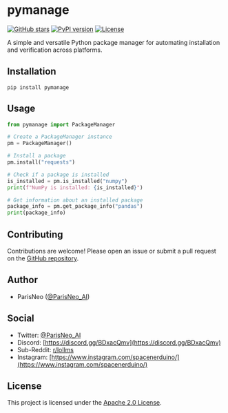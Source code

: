 # pymanage

[![GitHub stars](https://img.shields.io/github/stars/ParisNeo/pymanage.svg?style=social&label=Stars)](https://github.com/ParisNeo/pymanage)
[![PyPI version](https://badge.fury.io/py/pymanage.svg)](https://badge.fury.io/py/pymanage)
[![License](https://img.shields.io/badge/License-Apache%202.0-blue.svg)](https://github.com/ParisNeo/pymanage/blob/main/LICENSE)

A simple and versatile Python package manager for automating installation and verification across platforms.

## Installation

```
pip install pymanage
```

## Usage

```python
from pymanage import PackageManager

# Create a PackageManager instance
pm = PackageManager()

# Install a package
pm.install("requests")

# Check if a package is installed
is_installed = pm.is_installed("numpy")
print(f"NumPy is installed: {is_installed}")

# Get information about an installed package
package_info = pm.get_package_info("pandas")
print(package_info)
```

## Contributing

Contributions are welcome! Please open an issue or submit a pull request on the [GitHub repository](https://github.com/ParisNeo/pymanage).

## Author

- ParisNeo ([@ParisNeo_AI](https://twitter.com/ParisNeo_AI))

## Social

- Twitter: [@ParisNeo_AI](https://twitter.com/ParisNeo_AI)
- Discord: [https://discord.gg/BDxacQmv](https://discord.gg/BDxacQmv)
- Sub-Reddit: [r/lollms](https://www.reddit.com/r/lollms/)
- Instagram: [https://www.instagram.com/spacenerduino/](https://www.instagram.com/spacenerduino/)

## License

This project is licensed under the [Apache 2.0 License](LICENSE).